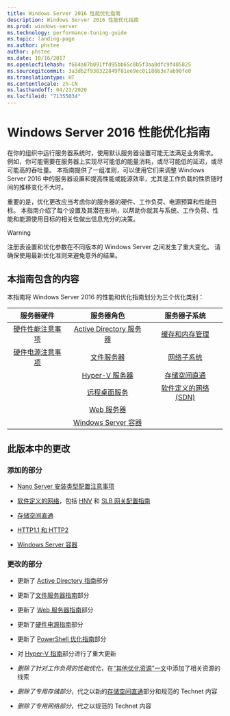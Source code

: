 ```yaml
---
title: Windows Server 2016 性能优化指南
description: Windows Server 2016 性能优化指南
ms.prod: windows-server
ms.technology: performance-tuning-guide
ms.topic: landing-page
ms.author: phstee
author: phstee
ms.date: 10/16/2017
ms.openlocfilehash: f684a87b091ffd95bb65c0b5f3aa0dfc9f405825
ms.sourcegitcommit: 3a3d62f938322849f81ee9ec01186b3e7ab90fe0
ms.translationtype: HT
ms.contentlocale: zh-CN
ms.lasthandoff: 04/23/2020
ms.locfileid: "71355034"
---
```

# <a name="performance-tuning-guidelines-for-windows-server-2016"></a>Windows Server 2016 性能优化指南

在你的组织中运行服务器系统时，使用默认服务器设置可能无法满足业务需求。 例如，你可能需要在服务器上实现尽可能低的能量消耗，或尽可能低的延迟，或尽可能高的吞吐量。 本指南提供了一组准则，可以使用它们来调整 Windows Server 2016 中的服务器设置和提高性能或能源效率，尤其是工作负载的性质随时间的推移变化不大时。

重要的是，优化更改应当考虑你的服务器的硬件、工作负荷、电源预算和性能目标。 本指南介绍了每个设置及其潜在影响，以帮助你就其与系统、工作负荷、性能和能源使用目标的相关性做出信息充分的决策。

> [!warning]
> 注册表设置和优化参数在不同版本的 Windows Server 之间发生了重大变化。 请确保使用最新优化准则来避免意外的结果。

## <a name="in-this-guide"></a>本指南包含的内容
本指南将 Windows Server 2016 的性能和优化指南划分为三个优化类别：

|服务器硬件 | 服务器角色 | 服务器子系统 |
|:---:|:---:|:---:|
|[硬件性能注意事项](hardware/index.md) |[Active Directory 服务器](role/active-directory-server/index.md) |[缓存和内存管理](subsystem/cache-memory-management/index.md)|
|[硬件电源注意事项](hardware/power.md)|[文件服务器](role/file-server/index.md)|[网络子系统](../../networking/technologies/network-subsystem/net-sub-performance-top.md)|
||[Hyper-V 服务器](role/hyper-v-server/index.md)|[存储空间直通](subsystem/storage-spaces-direct/index.md)|
||[远程桌面服务](role/remote-desktop/session-hosts.md)|[软件定义的网络 (SDN)](subsystem/software-defined-networking/index.md)|
||[Web 服务器](role/web-server/index.md)||
||[Windows Server 容器](role/windows-server-container/index.md)||


## <a name="changes-in-this-version"></a>此版本中的更改

### <a name="sections-added"></a>添加的部分
- [Nano Server 安装类型配置注意事项](../../get-started/getting-started-with-nano-server.md)


- [软件定义的网络](subsystem/software-defined-networking/index.md)，包括 [HNV](subsystem/software-defined-networking/hnv-gateway-performance.md) 和 [SLB 网关配置指南](subsystem/software-defined-networking/slb-gateway-performance.md)

- [存储空间直通](subsystem/storage-spaces-direct/index.md)

- [HTTP1.1 和 HTTP2](role/web-server/http-performance.md)

- [Windows Server 容器](role/windows-server-container/index.md)

### <a name="sections-changed"></a>更改的部分

- 更新了 [Active Directory 指南](role/active-directory-server/index.md)部分

- 更新了[文件服务器指南](role/file-server/index.md)部分

- 更新了 [Web 服务器指南](role/web-server/index.md)部分

- 更新了[硬件电源指南](hardware/power.md)部分

- 更新了 [PowerShell 优化指南](powershell/index.md)部分

- 对 [Hyper-V 指南](role/hyper-v-server/index.md)部分进行了重大更新

- *删除了针对工作负荷的性能优化*，在[“其他优化资源”一文](additional-resources.md)中添加了相关资源的线索

- *删除了专用存储部分*，代之以新的[存储空间直通](subsystem/storage-spaces-direct/index.md)部分和规范的 Technet 内容

- *删除了专用网络部分*，代之以规范的 Technet 内容  
